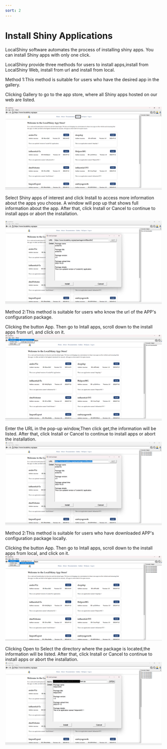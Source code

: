 ```yaml
---
sort: 2
---
```


# Install Shiny Applications

LocalShiny software automates the process of installing shiny apps. You can install Shiny apps with only one click.

LocalShiny provide three methods for users to install apps,install from LocalShiny Web, install from url and install from local.

Method 1:This method is suitable for users who have the desired app in the gallery.

Clicking Gallery to go to the app store, where all Shiny apps hosted on our web are listed.

![02_gallery](images/02_gallery.jpg)

Select Shiny apps of interest and click Install to access more information about the apps you choose. A window will pop up that shows full information about the app. After that, click Install or Cancel to continue to install apps or abort the installation.

![03_installUI](images/03_installUI.jpg)

Method 2:This method is suitable for users who know the url of the APP's configuration package.

Clicking the button App. Then go to Intall apps, scroll down to the install apps from url, and click on it.
![04_installFromUrl](images/04_installFromUrl.jpg)

Enter the URL in the pop-up window,Then click get,the information will be listed. After that, click Install or Cancel to continue to install apps or abort the installation. 
![05_urlUI](images/05_urlUI.jpg)

Method 2:This method is suitable for users who have downloaded APP's configuration package locally.

Clicking the button App. Then go to Intall apps, scroll down to the install apps from local, and click on it.
![06_installFromLocal](images/06_installFromLocal.jpg)

Clicking Open to Select the directory where the package is located,the information will be listed. After that, click Install or Cancel to continue to install apps or abort the installation. 
![07_localUI](images/07_localUI.jpg)